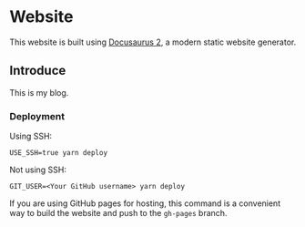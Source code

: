 # Website

This website is built using [Docusaurus 2](https://docusaurus.io/), a modern static website generator.

## Introduce

This is my blog.

### Deployment

Using SSH:

```
USE_SSH=true yarn deploy
```

Not using SSH:

```
GIT_USER=<Your GitHub username> yarn deploy
```

If you are using GitHub pages for hosting, this command is a convenient way to build the website and push to the `gh-pages` branch.
